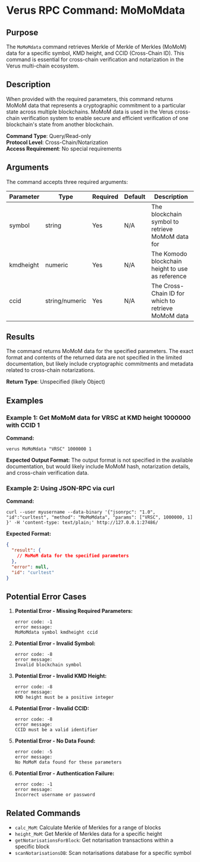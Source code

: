 # Verus RPC Command: MoMoMdata

## Purpose
The `MoMoMdata` command retrieves Merkle of Merkle of Merkles (MoMoM) data for a specific symbol, KMD height, and CCID (Cross-Chain ID). This command is essential for cross-chain verification and notarization in the Verus multi-chain ecosystem.

## Description
When provided with the required parameters, this command returns MoMoM data that represents a cryptographic commitment to a particular state across multiple blockchains. MoMoM data is used in the Verus cross-chain verification system to enable secure and efficient verification of one blockchain's state from another blockchain.

**Command Type**: Query/Read-only  
**Protocol Level**: Cross-Chain/Notarization  
**Access Requirement**: No special requirements

## Arguments
The command accepts three required arguments:

| Parameter | Type | Required | Default | Description |
|-----------|------|----------|---------|-------------|
| symbol | string | Yes | N/A | The blockchain symbol to retrieve MoMoM data for |
| kmdheight | numeric | Yes | N/A | The Komodo blockchain height to use as reference |
| ccid | string/numeric | Yes | N/A | The Cross-Chain ID for which to retrieve MoMoM data |

## Results
The command returns MoMoM data for the specified parameters. The exact format and contents of the returned data are not specified in the limited documentation, but likely include cryptographic commitments and metadata related to cross-chain notarizations.

**Return Type**: Unspecified (likely Object)

## Examples

### Example 1: Get MoMoM data for VRSC at KMD height 1000000 with CCID 1

**Command:**
```
verus MoMoMdata "VRSC" 1000000 1
```

**Expected Output Format:**
The output format is not specified in the available documentation, but would likely include MoMoM hash, notarization details, and cross-chain verification data.

### Example 2: Using JSON-RPC via curl

**Command:**
```
curl --user myusername --data-binary '{"jsonrpc": "1.0", "id":"curltest", "method": "MoMoMdata", "params": ["VRSC", 1000000, 1] }' -H 'content-type: text/plain;' http://127.0.0.1:27486/
```

**Expected Format:**
```json
{
  "result": {
    // MoMoM data for the specified parameters
  },
  "error": null,
  "id": "curltest"
}
```

## Potential Error Cases

1. **Potential Error - Missing Required Parameters:**
   ```
   error code: -1
   error message:
   MoMoMdata symbol kmdheight ccid
   ```

2. **Potential Error - Invalid Symbol:**
   ```
   error code: -8
   error message:
   Invalid blockchain symbol
   ```

3. **Potential Error - Invalid KMD Height:**
   ```
   error code: -8
   error message:
   KMD height must be a positive integer
   ```

4. **Potential Error - Invalid CCID:**
   ```
   error code: -8
   error message:
   CCID must be a valid identifier
   ```

5. **Potential Error - No Data Found:**
   ```
   error code: -5
   error message:
   No MoMoM data found for these parameters
   ```

6. **Potential Error - Authentication Failure:**
   ```
   error code: -1
   error message:
   Incorrect username or password
   ```

## Related Commands
- `calc_MoM`: Calculate Merkle of Merkles for a range of blocks
- `height_MoM`: Get Merkle of Merkles data for a specific height
- `getNotarisationsForBlock`: Get notarisation transactions within a specific block
- `scanNotarisationsDB`: Scan notarisations database for a specific symbol
